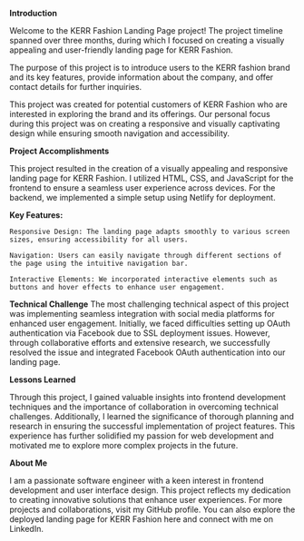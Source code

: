 **Introduction**

Welcome to the KERR Fashion Landing Page project! The project timeline spanned over three months, during which I focused on creating a visually appealing and user-friendly landing page for KERR Fashion.

The purpose of this project is to introduce users to the KERR fashion brand and its key features, provide information about the company, and offer contact details for further inquiries.

This project was created for potential customers of KERR Fashion who are interested in exploring the brand and its offerings. Our personal focus during this project was on creating a responsive and visually captivating design while ensuring smooth navigation and accessibility.


**Project Accomplishments**

This project resulted in the creation of a visually appealing and responsive landing page for KERR Fashion. I utilized HTML, CSS, and JavaScript for the frontend to ensure a seamless user experience across devices. For the backend, we implemented a simple setup using Netlify for deployment.

**Key Features:**

    Responsive Design: The landing page adapts smoothly to various screen sizes, ensuring accessibility for all users.

    Navigation: Users can easily navigate through different sections of the page using the intuitive navigation bar.

    Interactive Elements: We incorporated interactive elements such as buttons and hover effects to enhance user engagement.

**Technical Challenge**
The most challenging technical aspect of this project was implementing seamless integration with social media platforms for enhanced user engagement. Initially, we faced difficulties setting up OAuth authentication via Facebook due to SSL deployment issues. However, through collaborative efforts and extensive research, we successfully resolved the issue and integrated Facebook OAuth authentication into our landing page.

**Lessons Learned**

Through this project, I gained valuable insights into frontend development techniques and the importance of collaboration in overcoming technical challenges. Additionally, I learned the significance of thorough planning and research in ensuring the successful implementation of project features. This experience has further solidified my passion for web development and motivated me to explore more complex projects in the future.

**About Me**

I am a passionate software engineer with a keen interest in frontend development and user interface design. This project reflects my dedication to creating innovative solutions that enhance user experiences. For more projects and collaborations, visit my GitHub profile. You can also explore the deployed landing page for KERR Fashion here and connect with me on LinkedIn.